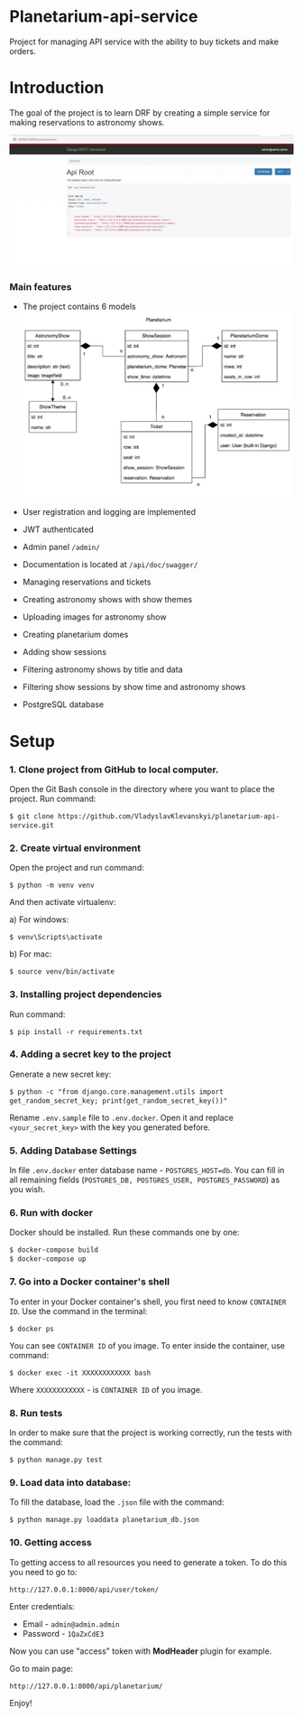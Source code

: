 # Planetarium-api-service
Project for managing API service with the ability to buy tickets and make orders.

# Introduction

The goal of the project is to learn DRF by creating a simple service for making reservations to astronomy shows.


![Default Home View](_screenshots/Main.jpg?raw=true "Index")

### Main features

* The project contains 6 models
![Default Home View](_screenshots/DB_Structure.jpg?raw=true "DB structure")

* User registration and logging are implemented

* JWT authenticated

* Admin panel `/admin/`

* Documentation is located at `/api/doc/swagger/`

* Managing reservations and tickets

* Creating astronomy shows with show themes

* Uploading images for astronomy show

* Creating planetarium domes

* Adding show sessions

* Filtering astronomy shows by title and data

* Filtering show sessions by show time and astronomy shows

* PostgreSQL database

# Setup

### 1. Clone project from GitHub to local computer.

Open the Git Bash console in the directory where you want to place the project. Run command:

    $ git clone https://github.com/VladyslavKlevanskyi/planetarium-api-service.git

### 2. Create virtual environment

Open the project and run command:

    $ python -m venv venv
    
And then activate virtualenv:
    
a) For windows:

    $ venv\Scripts\activate
   
b) For mac:

    $ source venv/bin/activate
      

### 3. Installing project dependencies

Run command:

    $ pip install -r requirements.txt

### 4. Adding a secret key to the project

Generate a new secret key:

    $ python -c "from django.core.management.utils import get_random_secret_key; print(get_random_secret_key())"

Rename `.env.sample` file to `.env.docker`. Open it and replace `<your_secret_key>` with the key you generated before.

### 5. Adding Database Settings

In file `.env.docker` enter database name - `POSTGRES_HOST=db`. You can fill in all remaining fields (`POSTGRES_DB, POSTGRES_USER, POSTGRES_PASSWORD`) as you wish.

### 6. Run with docker

Docker should be installed. Run these commands one by one:

    $ docker-compose build
    $ docker-compose up

### 7. Go into a Docker container's shell

To enter in your Docker container's shell, you first need to know `CONTAINER ID`.
Use the command in the terminal:

    $ docker ps

You can see `CONTAINER ID` of you image. To enter inside the container, use command:

    $ docker exec -it XXXXXXXXXXXX bash

Where `XXXXXXXXXXXX` - is `CONTAINER ID` of you image.


### 8. Run tests

In order to make sure that the project is working correctly, run the tests with the command:

    $ python manage.py test 

### 9. Load data into database:

To fill the database, load the `.json` file with the command:
    
    $ python manage.py loaddata planetarium_db.json



### 10. Getting access

To getting access to all resources you need to generate a token. To do this you need to go to:

    http://127.0.0.1:8000/api/user/token/

Enter credentials:
* Email - `admin@admin.admin`
* Password - `1QaZxCdE3`

Now you can use "access" token with **ModHeader** plugin for example.

Go to main page:

    http://127.0.0.1:8000/api/planetarium/

Enjoy!